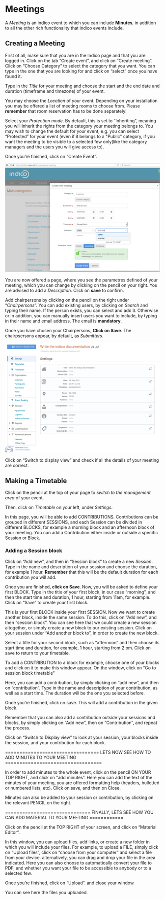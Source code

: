 Meetings
========
A _Meeting_ is an indico event to which you can include **Minutes**, in addition to all the other rich functionality that indico events include.


Creating a Meeting
------------------

First of all, make sure that you are in the Indico page and that you are logged in.
Click on the tab “Create event”, and click on “Create meeting”.
Click on “Choose Category” to select the category that you want. You can type in the one that you are looking for and click on “select” once you have found it.

Type in the _Title_ for your meeting and choose the start and the end date and duration (timeframe and timezone) of your event. 

You may choose the _Location_ of your event. Depending on your installation you may be offered a list of meeting rooms to choose from. Please **remember** that room reservation has to be done separately!

Select your _Protection mode_. By default, this is set to “Inheriting”, meaning you will inherit the rights from the category your meeting belongs to. You may wish to change the default for your event, e.g. you can select “Protected” for your event (even if it belongs to a "Public" category, if you want the meeting to be visible to a selected few only(like the category managers and the users you will give access to).

Once you’re finished, click on “Create Event”.

![](/assets/create-meeting.png)

You are now offered a page, where you see the parametres defined of your meeting, which you can change by clicking on the pencil on your right. You are advised to add a _Description_. Click on **save** to confirm.

Add chairpersons by clicking on the pencil on the right under “_Chairpersons_”.
You can add existing users, by clicking on _Search_ and typing their name. If the person exists, you can select and add it.
Otherwise or in addition, you can manually insert users you want to include, by typing in their name and email address. The email is **mandatory**. 

Once you have chosen your Chairpersons, **Click on Save**. The chairpsersons appear, by default, as _Submitters_.

![](/assets/define-meeting.png)

Click on “Switch to display view” and check if all the details of your meeting are correct.

Making a Timetable
------------------

Click on the pencil at the top of your page to _switch to the management area_ of your event.

Then, click on _Timetable_ on your left, under _Settings_.

In this page, you will be able to add CONTRIBUTIONS. 
Contributions can be grouped in different SESSIONS, and 
each Session can be divided in different BLOCKS, 
for example a morning block and an afternoon block of your meeting.
You can add a Contribution either inside or outside a specific Session or Block.

### Adding a Session block

Click on “Add new”, and then in “Session block” to create a new _Session_.
Type in the name and description of your session and choose the duration, for example 1 hour. **Remember** that this will be the default duration for each contribution you will add.

Once you are finished, **click on Save**.
Now, you will be asked to define your first BLOCK.
Type in the title of your first block, in our case “morning”, and then the start time and duration, 1 hour, starting from 11am, for example.
Click on “Save” to create your first block. 

This is your first BLOCK inside your first SESSION.
Now we want to create another block, inside the same session.
To do this, click on “Add new”, and then “session block”. 
You can see here that we could create a new session altogether, or simply create a new block to our existing session. 
Click on your session under “Add another block to”, in order to create the new block. 

Select a title for your second block, such as “afternoon” and then choose its start time and duration, for example, 1 hour, starting from 2 pm.
Click on save to return to your timetable.

To add a CONTRIBUTION to a block for example, choose one of your blocks and click on it to make this window appear. 
On the window, click on “Go to session block timetable”

Here, you can add a contribution, by simply clicking on “add new”, and then on “contribution”.
Type in the name and description of your contribution, as well as a start time. The duration will be the one you selected before.

Once you’re finished, click on save. This will add a contribution in the given block.



Remember that you can also add a contribution outside your sessions and blocks, by simply clicking on “Add new”, then on “Contribution”, and repeat the process.



Click on “Switch to Display view” to look at your session, your blocks inside the session, and your contribution for each block.

================================= LETS NOW SEE HOW TO ADD MINUTES TO YOUR MEETING ==================================

In order to add minutes to the whole event, click on the pencil ON YOUR TOP RIGHT, and click on “add minutes”.
Here you can add the text of the minutes of your meeting, you are offered formatting help (headers, bulletted or numbered lists, etc).
Click on save, and then on Close. 

Minutes can also be added to your session or contribution, by clicking on the relevant PENCIL on the right.

============================== FINALLY, LETS SEE HOW YOU CAN ADD MATERIAL TO YOUR MEETING ============


Click on the pencil at the TOP RIGHT of your screen, and click on “Material Editor”.

In this window, you can upload files, add links, or create a new folder in which you will include your files.
For example, to upload a FILE, simply click on “Upload files”, click on “choose from your computer” and select a file from your device. alternatively, you can drag and drop your file in the area indicated.
Here you can also choose to automatically convert your file to PDF, and whether you want your file to be accessible to anybody or to a selected few.

Once you’re finished, click on “Upload”. and close your window.


You can see here the files you uploaded.
